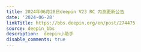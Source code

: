 ```yaml
---
title: 2024年06月28日deepin V23 RC 内测更新公告
date: '2024-06-28'
linkTitle: https://bbs.deepin.org/en/post/274475
source: deepin_bbs
description:  deepin小助手 
disable_comments: true
---
```


